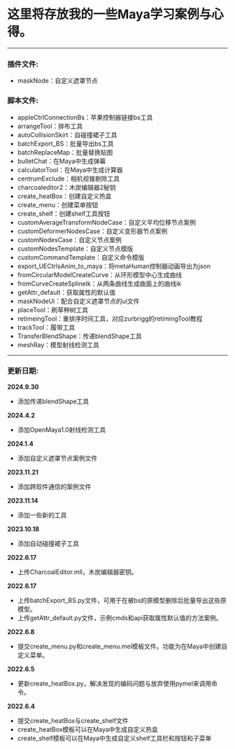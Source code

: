 # **这里将存放我的一些Maya学习案例与心得。**

---
### **插件文件:**
- maskNode：自定义遮罩节点
### **脚本文件:**
- appleCtrlConnectionBs：苹果控制器链接bs工具
- arrangeTool：排布工具
- autoCollisionSkirt：自碰撞裙子工具
- batchExport_BS：批量导出bs工具
- batchReplaceMap：批量替换贴图
- bulletChat：在Maya中生成弹幕
- calculatorTool：在Maya中生成计算器
- centrumExclude：相机视锥剔除工具
- charcoaleditor2：木炭编辑器2秘钥
- create_heatBox：创建自定义热盒
- create_menu：创建菜单按钮
- create_shelf：创建shelf工具按钮
- customAverageTransformNodeCase：自定义平均位移节点案例
- customDeformerNodesCase：自定义变形器节点案例
- customNodesCase：自定义节点案例
- customNodesTemplate：自定义节点模版
- customCommandTemplate：自定义命令模版
- export_UECtrlsAnim_to_maya：将metaHuman控制器动画导出为json
- fromCircularModelCreateCurve：从环形模型中心生成曲线
- fromCurveCreateSplineIk：从两条曲线生成曲面上的曲线ik
- getAttr_default：获取属性的默认值
- maskNodeUi：配合自定义遮罩节点的ui文件
- placeTool：刷草种树工具
- retimeingTool：重排序时间工具，对应zurbrigg的retimingTool教程
- trackTool：履带工具
- TransferBlendShape：传递blendShape工具
- meshRay：模型射线检测工具

---
### **更新日期:**
**2024.9.30**
* 添加传递blendShape工具

**2024.4.2**
* 添加OpenMaya1.0射线检测工具

**2024.1.4**
* 添加自定义遮罩节点案例文件

**2023.11.21**
* 添加跨软件通信的案例文件

**2023.11.14**  
* 添加一些新的工具

**2023.10.18**  
* 添加自动碰撞裙子工具

**2022.6.17**  
* 上传CharcoalEditor.mll，木炭编辑器密钥。

**2022.6.17**  
* 上传batchExport_BS.py文件，可用于在被bs的原模型删除后批量导出这些原模型。
* 上传getAttr_default.py文件，示例cmds和api获取属性默认值的方法案例。

**2022.6.8**  
* 提交create_menu.py和create_menu.mel模板文件。功能为在Maya中创建自定义菜单。

**2022.6.5**  
* 更新create_heatBox.py，解决发现的编码问题与放弃使用pymel来调用命令。

**2022.6.4**  
* 提交create_heatBox与create_shelf文件
* create_heatBox模板可以在Maya中生成自定义热盒
* create_shelf模板可以在Maya中生成自定义shelf工具栏和按钮和子菜单
